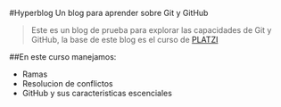 #Hyperblog
Un blog para aprender sobre Git y GitHub
>Este es un blog de prueba para explorar las capacidades de Git y GitHub, la base de este blog es el curso de [PLATZI](https://platzi.com/clases/git-github/ "PLATZI")

##En este curso manejamos:
* Ramas
* Resolucion de conflictos 
* GitHub y sus caracteristicas escenciales